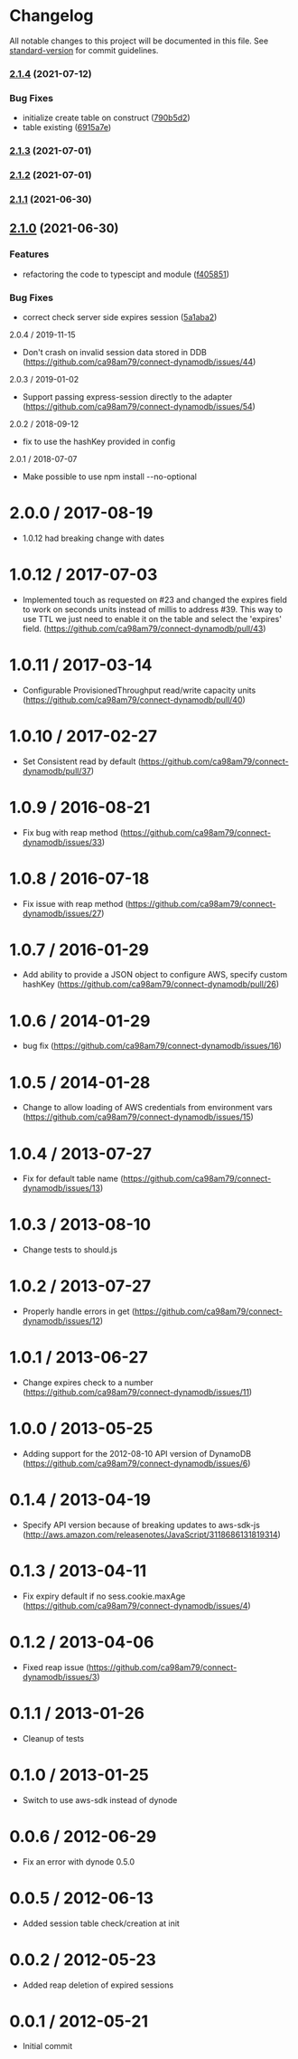 # Changelog

All notable changes to this project will be documented in this file. See [standard-version](https://github.com/conventional-changelog/standard-version) for commit guidelines.

### [2.1.4](https://github.com/samuraitruong/connect-dynamodb/compare/v2.1.3...v2.1.4) (2021-07-12)


### Bug Fixes

* initialize create table on construct ([790b5d2](https://github.com/samuraitruong/connect-dynamodb/commit/790b5d2741767d7d4efdffb8316ae5005162f9c3))
* table existing ([6915a7e](https://github.com/samuraitruong/connect-dynamodb/commit/6915a7e420e0cee25f6c985f67fde4b960616167))

### [2.1.3](https://github.com/samuraitruong/connect-dynamodb/compare/v2.1.2...v2.1.3) (2021-07-01)

### [2.1.2](https://github.com/samuraitruong/connect-dynamodb/compare/v2.1.1...v2.1.2) (2021-07-01)

### [2.1.1](https://github.com/samuraitruong/connect-dynamodb/compare/v2.1.0...v2.1.1) (2021-06-30)

## [2.1.0](https://github.com/samuraitruong/connect-dynamodb/compare/v1.0.4...v2.1.0) (2021-06-30)


### Features

* refactoring the code to typescipt and module ([f405851](https://github.com/samuraitruong/connect-dynamodb/commit/f405851a064ba756173fa29cb7a533045ef15520))


### Bug Fixes

* correct check server side expires session ([5a1aba2](https://github.com/samuraitruong/connect-dynamodb/commit/5a1aba2de2d8ef3305bc9dc49742970456d2935a))

2.0.4 / 2019-11-15

  * Don't crash on invalid session data stored in DDB (https://github.com/ca98am79/connect-dynamodb/issues/44)

2.0.3 / 2019-01-02

  * Support passing express-session directly to the adapter (https://github.com/ca98am79/connect-dynamodb/issues/54)

2.0.2 / 2018-09-12

  * fix to use the hashKey provided in config

2.0.1 / 2018-07-07

  * Make possible to use npm install --no-optional

2.0.0 / 2017-08-19
==================

  * 1.0.12 had breaking change with dates

1.0.12 / 2017-07-03
==================

  * Implemented touch as requested on #23 and changed the expires field to work on seconds units instead of millis to address #39. This way to use TTL we just need to enable it on the table and select the 'expires' field. (https://github.com/ca98am79/connect-dynamodb/pull/43)

1.0.11 / 2017-03-14
==================

  * Configurable ProvisionedThroughput read/write capacity units (https://github.com/ca98am79/connect-dynamodb/pull/40)

1.0.10 / 2017-02-27
==================

  * Set Consistent read by default (https://github.com/ca98am79/connect-dynamodb/pull/37)

1.0.9 / 2016-08-21
==================

  * Fix bug with reap method (https://github.com/ca98am79/connect-dynamodb/issues/33)

1.0.8 / 2016-07-18
==================

  * Fix issue with reap method (https://github.com/ca98am79/connect-dynamodb/issues/27)

1.0.7 / 2016-01-29
==================

  * Add ability to provide a JSON object to configure AWS, specify custom hashKey (https://github.com/ca98am79/connect-dynamodb/pull/26)

1.0.6 / 2014-01-29
==================

  * bug fix (https://github.com/ca98am79/connect-dynamodb/issues/16)

1.0.5 / 2014-01-28
==================

  * Change to allow loading of AWS credentials from environment vars (https://github.com/ca98am79/connect-dynamodb/issues/15)

1.0.4 / 2013-07-27
==================

  * Fix for default table name (https://github.com/ca98am79/connect-dynamodb/issues/13)

1.0.3 / 2013-08-10
==================

  * Change tests to should.js

1.0.2 / 2013-07-27
==================

  * Properly handle errors in get (https://github.com/ca98am79/connect-dynamodb/issues/12)

1.0.1 / 2013-06-27
==================

  * Change expires check to a number (https://github.com/ca98am79/connect-dynamodb/issues/11)

1.0.0 / 2013-05-25
==================

  * Adding support for the 2012-08-10 API version of DynamoDB (https://github.com/ca98am79/connect-dynamodb/issues/6)

0.1.4 / 2013-04-19
==================

  * Specify API version because of breaking updates to aws-sdk-js (http://aws.amazon.com/releasenotes/JavaScript/3118686131819314)

0.1.3 / 2013-04-11
==================

  * Fix expiry default if no sess.cookie.maxAge (https://github.com/ca98am79/connect-dynamodb/issues/4)

0.1.2 / 2013-04-06
==================

  * Fixed reap issue (https://github.com/ca98am79/connect-dynamodb/issues/3)

0.1.1 / 2013-01-26
==================

  * Cleanup of tests 

0.1.0 / 2013-01-25
==================

  * Switch to use aws-sdk instead of dynode
  
0.0.6 / 2012-06-29
==================

  * Fix an error with dynode 0.5.0
  
0.0.5 / 2012-06-13
==================

  * Added session table check/creation at init

0.0.2 / 2012-05-23
==================

  * Added reap deletion of expired sessions
  
0.0.1 / 2012-05-21
==================

  * Initial commit
